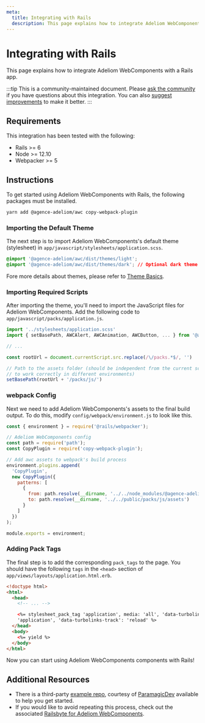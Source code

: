 ```yaml
---
meta:
  title: Integrating with Rails
  description: This page explains how to integrate Adeliom WebComponents with a Rails app.
---
```


# Integrating with Rails

This page explains how to integrate Adeliom WebComponents with a Rails app.

:::tip
This is a community-maintained document. Please [ask the community](/resources/community) if you have questions about this integration. You can also [suggest improvements](https://github.com/agence-adeliom/awc/blob/next/docs/tutorials/integrating-with-rails.md) to make it better.
:::

## Requirements

This integration has been tested with the following:

- Rails >= 6
- Node >= 12.10
- Webpacker >= 5

## Instructions

To get started using Adeliom WebComponents with Rails, the following packages must be installed.

```bash
yarn add @agence-adeliom/awc copy-webpack-plugin
```

### Importing the Default Theme

The next step is to import Adeliom WebComponents's default theme (stylesheet) in `app/javascript/stylesheets/application.scss`.

```css
@import '@agence-adeliom/awc/dist/themes/light';
@import '@agence-adeliom/awc/dist/themes/dark'; // Optional dark theme
```

Fore more details about themes, please refer to [Theme Basics](/getting-started/themes#theme-basics).

### Importing Required Scripts

After importing the theme, you'll need to import the JavaScript files for Adeliom WebComponents. Add the following code to `app/javascript/packs/application.js`.

```js
import '../stylesheets/application.scss'
import { setBasePath, AWCAlert, AWCAnimation, AWCButton, ... } from '@agence-adeliom/awc'

// ...

const rootUrl = document.currentScript.src.replace(/\/packs.*$/, '')

// Path to the assets folder (should be independent from the current script source path
// to work correctly in different environments)
setBasePath(rootUrl + '/packs/js/')
```

### webpack Config

Next we need to add Adeliom WebComponents's assets to the final build output. To do this, modify `config/webpack/environment.js` to look like this.

```js
const { environment } = require('@rails/webpacker');

// Adeliom WebComponents config
const path = require('path');
const CopyPlugin = require('copy-webpack-plugin');

// Add awc assets to webpack's build process
environment.plugins.append(
  'CopyPlugin',
  new CopyPlugin({
    patterns: [
      {
        from: path.resolve(__dirname, '../../node_modules/@agence-adeliom/awc/dist/assets'),
        to: path.resolve(__dirname, '../../public/packs/js/assets')
      }
    ]
  })
);

module.exports = environment;
```

### Adding Pack Tags

The final step is to add the corresponding `pack_tags` to the page. You should have the following `tags` in the `<head>` section of `app/views/layouts/application.html.erb`.

```html
<!doctype html>
<html>
  <head>
    <!-- ... -->

    <%= stylesheet_pack_tag 'application', media: 'all', 'data-turbolinks-track': 'reload' %> <%= javascript_pack_tag
    'application', 'data-turbolinks-track': 'reload' %>
  </head>
  <body>
    <%= yield %>
  </body>
</html>
```

Now you can start using Adeliom WebComponents components with Rails!

## Additional Resources

- There is a third-party [example repo](https://github.com/ParamagicDev/rails-shoelace-example), courtesy of [ParamagicDev](https://github.com/ParamagicDev) available to help you get started.
- If you would like to avoid repeating this process, check out the associated [Railsbyte for Adeliom WebComponents](https://railsbytes.com/templates/X8BsEb).

